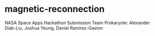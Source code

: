 # magnetic-reconnection
NASA Space Apps Hackathon Submission
Team Prokaryote: Alexander Diab-Liu, Joshua Yeung, Daniel Ramirez-Gaston
